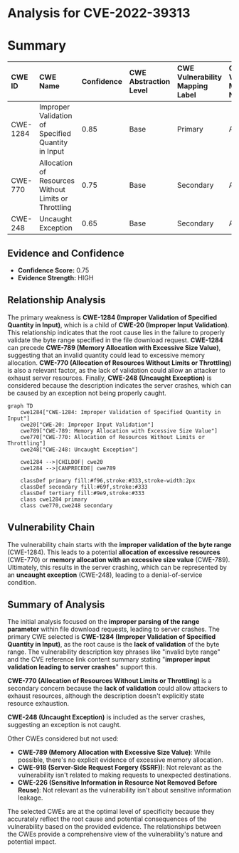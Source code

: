 # Analysis for CVE-2022-39313

# Summary
| CWE ID    | CWE Name                                                    | Confidence | CWE Abstraction Level | CWE Vulnerability Mapping Label | CWE-Vulnerability Mapping Notes |
| :-------- | :---------------------------------------------------------- | :--------- | :-------------------- | :------------------------------ | :------------------------------ |
| CWE-1284  | Improper Validation of Specified Quantity in Input        | 0.85       | Base                  | Primary                         | Allowed                         |
| CWE-770   | Allocation of Resources Without Limits or Throttling        | 0.75       | Base                  | Secondary                       | Allowed                         |
| CWE-248   | Uncaught Exception                                        | 0.65       | Base                  | Secondary                       | Allowed                         |

## Evidence and Confidence

*   **Confidence Score:** 0.75
*   **Evidence Strength:** HIGH

## Relationship Analysis
The primary weakness is **CWE-1284 (Improper Validation of Specified Quantity in Input)**, which is a child of **CWE-20 (Improper Input Validation)**. This relationship indicates that the root cause lies in the failure to properly validate the byte range specified in the file download request. **CWE-1284** can precede **CWE-789 (Memory Allocation with Excessive Size Value)**, suggesting that an invalid quantity could lead to excessive memory allocation. **CWE-770 (Allocation of Resources Without Limits or Throttling)** is also a relevant factor, as the lack of validation could allow an attacker to exhaust server resources. Finally, **CWE-248 (Uncaught Exception)** is considered because the description indicates the server crashes, which can be caused by an exception not being properly caught.

```mermaid
graph TD
    cwe1284["CWE-1284: Improper Validation of Specified Quantity in Input"]
    cwe20["CWE-20: Improper Input Validation"]
    cwe789["CWE-789: Memory Allocation with Excessive Size Value"]
    cwe770["CWE-770: Allocation of Resources Without Limits or Throttling"]
    cwe248["CWE-248: Uncaught Exception"]
    
    cwe1284 -->|CHILDOF| cwe20
    cwe1284 -->|CANPRECEDE| cwe789
    
    classDef primary fill:#f96,stroke:#333,stroke-width:2px
    classDef secondary fill:#69f,stroke:#333
    classDef tertiary fill:#9e9,stroke:#333
    class cwe1284 primary
    class cwe770,cwe248 secondary
```

## Vulnerability Chain
The vulnerability chain starts with the **improper validation of the byte range** (CWE-1284). This leads to a potential **allocation of excessive resources** (CWE-770) or **memory allocation with an excessive size value** (CWE-789). Ultimately, this results in the server crashing, which can be represented by an **uncaught exception** (CWE-248), leading to a denial-of-service condition.

## Summary of Analysis
The initial analysis focused on the **improper parsing of the range parameter** within file download requests, leading to server crashes. The primary CWE selected is **CWE-1284 (Improper Validation of Specified Quantity in Input)**, as the root cause is the **lack of validation** of the byte range. The vulnerability description key phrases like "invalid byte range" and the CVE reference link content summary stating "**improper input validation leading to server crashes**" support this.

**CWE-770 (Allocation of Resources Without Limits or Throttling)** is a secondary concern because the **lack of validation** could allow attackers to exhaust resources, although the description doesn't explicitly state resource exhaustion.

**CWE-248 (Uncaught Exception)** is included as the server crashes, suggesting an exception is not caught.

Other CWEs considered but not used:

*   **CWE-789 (Memory Allocation with Excessive Size Value)**: While possible, there's no explicit evidence of excessive memory allocation.
*   **CWE-918 (Server-Side Request Forgery (SSRF))**: Not relevant as the vulnerability isn't related to making requests to unexpected destinations.
*   **CWE-226 (Sensitive Information in Resource Not Removed Before Reuse)**: Not relevant as the vulnerability isn't about sensitive information leakage.

The selected CWEs are at the optimal level of specificity because they accurately reflect the root cause and potential consequences of the vulnerability based on the provided evidence. The relationships between the CWEs provide a comprehensive view of the vulnerability's nature and potential impact.
